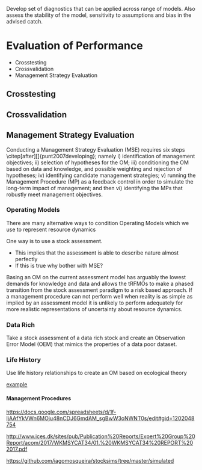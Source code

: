Develop set of diagnostics that can be applied across range of models. Also assess the stability of the model, sensitivity to assumptions and bias in the advised catch.


# Evaluation of Performance

+ Crosstesting
+ Crossvalidation
+ Management Strategy Evaluation

## Crosstesting
## Crossvalidation
## Management Strategy Evaluation
 
Conducting a Management Strategy Evaluation (MSE) requires six steps \citep[after][]{punt2007developing}; namely i) identification of management objectives; ii) selection of hypotheses for the OM; iii) conditioning the OM based on data and knowledge, and possible weighting and rejection of hypotheses; iv) identifying candidate management strategies; v) running the Management Procedure (MP) as a feedback control in order to simulate the long-term impact of management; and then vi) identifying the MPs that robustly meet management objectives. 

### Operating Models

There are many alternative ways to condition Operating Models which we use to represent resource dynamics

One way is to use a stock assessment. 
- This implies that the assessment is able to describe nature almost perfectly
- If this is true why bother with MSE? 

Basing an OM on the current assessment model has arguably the lowest demands for knowledge and data and allows the tRFMOs to make a phased transition from the stock assessment paradigm to a risk based approach. If a management procedure can not perform well when reality is as simple as implied by an assessment model it is unlikely to perform adequately for more realistic representations of uncertainty about resource dynamics. 

### Data Rich
Take a stock assessment of a data rich stock and create an Observation Error Model (OEM) that mimics the properties of a data poor dataset.

### Life History
Use life history relationships to create an OM based on ecological theory

[example](FLife-wklife.pdf)

#### Management Procedures

https://docs.google.com/spreadsheets/d/1f-IjAAfYkVWn6MOju48nCDJ6GmdAM_sgBwW3oNWNT0s/edit#gid=1202048754

http://www.ices.dk/sites/pub/Publication%20Reports/Expert%20Group%20Report/acom/2017/WKMSYCAT34/01.%20WKMSYCAT34%20REPORT%202017.pdf

https://github.com/iagomosqueira/stocksims/tree/master/simulated



